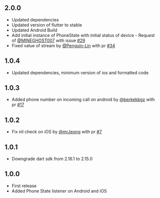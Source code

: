 ## 2.0.0
- Updated dependencies
- Updated version of flutter to stable
- Updated Android Build
- Add initial instance of PhoneState with initial status of device - Request of [@MINEGHOST007](https://github.com/MINEGHOST007) with issue [#29](https://github.com/andreamainella98/phone_state/issues/29)
- Fixed value of stream by [@Penguin-Lin](https://github.com/andreamainella98/phone_state/pull/34) with pr [#34](https://github.com/andreamainella98/phone_state/pull/34)
## 1.0.4
- Updated dependencies, minimum version of ios and formatted code
## 1.0.3
- Added phone number on incoming call on android by [@berkekbgz](https://github.com/berkekbgz) with pr [#17](https://github.com/andreamainella98/phone_state/pull/17)
## 1.0.2
- Fix nil check on iOS by [@mrJeong](https://github.com/mrJeong) with pr [#7](https://github.com/andreamainella98/phone_state/pull/7)
## 1.0.1
- Downgrade dart sdk from 2.16.1 to 2.15.0
## 1.0.0
- First release
- Added Phone State listener on Android and iOS